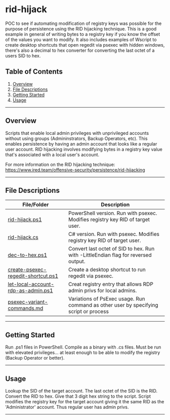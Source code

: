 # rid-hijack

POC to see if automating modification of registry keys was possible for the purpose of persistence using the RID hijacking technique. This is a good example in general of writing bytes to a registry key if you know the offset of the values you want to modify. It also includes examples of Wscript to create desktop shortcuts that open regedit via psexec with hidden windows, there's also a decimal to hex converter for converting the last octet of a users SID to hex.

## Table of Contents
1. [Overview](#overview)
2. [File Descriptions](#file-descriptions)
3. [Getting Started](#getting-started)
4. [Usage](#usage)

---

## Overview

Scripts that enable local admin privileges with unprivileged accounts without using groups (Admininstrators, Backup Operators, etc). This enables persistence by having an admin account that looks like a regular user account. RID hijacking involves modifying bytes in a registry key value that's associated with a local user's account.  

For more information on the RID hijacking technique:
https://www.ired.team/offensive-security/persistence/rid-hijacking  

---

## File Descriptions

| **File/Folder**       | **Description**                                                                 |
|------------------------|---------------------------------------------------------------------------------|
| [rid-hijack.ps1](rid-hijack.ps1)       | PowerShell version. Run with psexec. Modifies registry key RID of target user. |
| [rid-hijack.cs](rid-hijack.cs)        | C# version. Run with psexec. Modifies registry key RID of target user. |
| [dec-to-hex.ps1](dec-to-hex.ps1)       | Convert last octet of SID to hex. Run with -LittleEndian flag for reversed output. |
| [create-psexec-regedit-shortcut.ps1](create-psexec-regedit-shortcut.ps1) | Create a desktop shortcut to run regedit via psexec. |
| [let-local-account-rdp-as-admin.ps1](let-local-account-rdp-as-admin.ps1) | Creat registry entry that allows RDP admin privs for local admins. |
| [psexec-variant-commands.md](psexec-variant-commands.md) | Variations of PsExec usage. Run command as other user by specifying script or process |

---

## Getting Started  

Run .ps1 files in PowerShell. Compile as a binary with .cs files. Must be run with elevated privileges... at least enough to be able to modify the registry (Backup Operator or better).

---

## Usage

Lookup the SID of the target account. The last octet of the SID is the RID. Convert the RID to hex. Give that 3 digit hex string to the script. Script modifies the registry key for the target account giving it the same RID as the 'Administrator' account. Thus regular user has admin privs.

---

